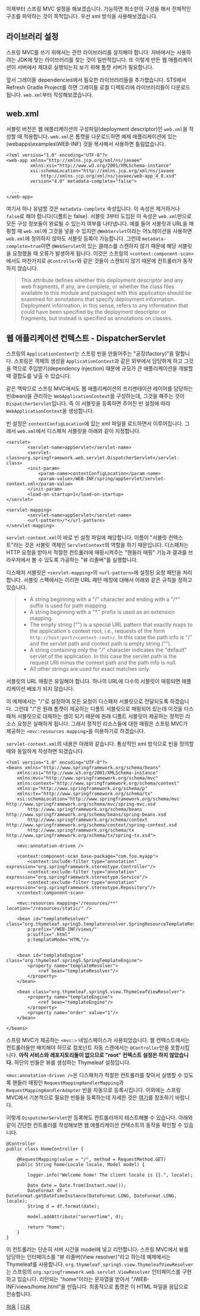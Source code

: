 이제부터 스프링 MVC 설정을 해보겠습니다. 가능하면 최소한의 구성을 해서 전체적인 구조를 파악하는 것이 목적입니다. 우선 xml 방식을 사용해보겠습니다.

## 라이브러리 설정
스프링 MVC를 쓰기 위해서는 관련 라이브러리를 설치해야 합니다. 자바에서는 사용하려는 JDK에 맞는 라이브러리를 찾는 것이 일반적입니다. 또 이렇게 만든 웹 애플리케이션이 서버에서 제대로 실행되는지 보기 위해 톰캣 서버가 필요합니다.

앞서 그레이들 dependencies에서 필요한 라이브러리들을 추가했습니다. STS에서 Refresh Gradle Project를 하면 그레이들 로컬 디렉토리에 라이브러리들이 다운로드 됩니다. `web.xml`부터 작성해보겠습니다.

## web.xml
서블릿 버전은 웹 애플리케이션의 구성파일(deployment descriptor)인 `web.xml`을 작성할 때 적용합니다. `web.xml`은 톰캣을 다운로드하면 예제 애플리케이션에 있는(webapps\examples\WEB-INF) 것을 복사해서 사용하면 틀림없습니다. 

```
<?xml version="1.0" encoding="UTF-8"?>
<web-app xmlns="http://xmlns.jcp.org/xml/ns/javaee"
         xmlns:xsi="http://www.w3.org/2001/XMLSchema-instance"
         xsi:schemaLocation="http://xmlns.jcp.org/xml/ns/javaee 
             http://xmlns.jcp.org/xml/ns/javaee/web-app_4_0.xsd" 
         version="4.0" metadata-complete="false">

  ...
</web-app>
```
여기서 하나 유념할 것은 `metadata-complete` 속성입니다. 이 속성은 제거하거나 `false`로 해야 합니다(디폴트는 false). 서블릿 3부터 도입된 이 속성은 `web.xml`만으로 모든 구성 정보들이 완료될 수 있는지 여부를 나타냅니다. 예를 들어 서블릿과 URL을 매핑할 때 `web.xml`에 그것을 넣을 수 있지만 `@WebServlet`이라는 어노테이션을 사용하면 `web.xml`에 정의하지 않아도 서블릿 등록이 가능합니다. 그런데 `metadata-complete=true`이면 `@WebServlet`이 있는 클래스를 스캔하지 않기 때문에 해당 서블릿을 요청했을 때 오류가 발생하게 됩니다. 이것은 스프링의 `<context:component-scan>`에서도 마찬가지로 `@Controller`와 같은 것들이 스캔되지 않기 때문에 컨트롤러가 동작하지 않습니다.

>This attribute defines whether this deployment descriptor and any web fragments, if any, are complete, or whether the class files available to this module and packaged with this application should be examined for annotations that specify deployment information. Deployment information, in this sense, refers to any information that could have been specified by the deployment descriptor or fragments, but instead is specified as annotations on classes. 

## 웹 애플리케이션 컨텍스트 - DispatcherServlet
스프링의 `ApplicationContext`는 스프링 빈을 만들어주는 "공장(factory)"을 말합니다. 스프링은 객체의 생성을 `ApplicationContext`과 같은 외부에서 담당하게 하고 그것을 역으로 주입받기(dependency injection) 때문에 규모가 큰 애플리케이션을 개발할 때 결합도를 낮출 수 있습니다.  

같은 맥락으로 스프링 MVC에서도 웹 애플리케이션의 프리젠테이션 레이어를 담당하는 빈(bean)을 관리하는 `WebApplicationContext`을 구성하는데, 그것을 해주는 것이 `DispatcherServlet`입니다. 즉 이 서블릿을 등록하면 주어진 빈 설정에 따라 `WebApplicationContext`을 생성합니다. 

빈 설정은 `contextConfigLocation`에 있는 xml 파일을 로드하면서 이루어집니다. 그래서 `web.xml`에서 디스패처 서블릿을 아래와 같이 지정합니다.

```
<servlet>
        <servlet-name>appServlet</servlet-name>
        <servlet-class>org.springframework.web.servlet.DispatcherServlet</servlet-class>
        <init-param>
            <param-name>contextConfigLocation</param-name>
            <param-value>/WEB-INF/spring/appServlet/servlet-context.xml</param-value>
        </init-param>
        <load-on-startup>1</load-on-startup>
</servlet>
           
<servlet-mapping>
        <servlet-name>appServlet</servlet-name>
        <url-pattern>/*</url-pattern>
</servlet-mapping>
```
`servlet-context.xml`이 바로 빈 설정 파일에 해당합니다. 이름이 "서블릿 컨텍스트"라는 것은 서블릿 객체인 `ServletContext`의 역할을 하기 때문입니다. 디스패처는 HTTP 요청을 받아서 적절한 컨트롤러에 매핑시켜주는 "핸들러 매핑" 기능과 결과를 브라우저에서 볼 수 있도록 가공하는 "뷰 리졸버"를 실행합니다.

디스패처 서블릿은 `<servlet-mapping>`의 `<url-pattern>`에 설정된 요청 패턴을 처리합니다. 서블릿 스펙에서는 이러한 URL 패턴 매칭에 대해서 아래와 같은 규칙을 정하고 있습니다.  

>- A string beginning with a "/" character and ending with a "/*" suffix is used for 
path mapping.
>- A string beginning with a "*." prefix is used as an extension mapping.
>- The empty string ("") is a special URL pattern that exactly maps to the 
application's context root, i.e., requests of the form `http://host:port/<context-root>/`. In this case the path info is "/" and the servlet path and context path is empty string ("").
>- A string containing only the "/" character indicates the "default" servlet of the 
application. In this case the servlet path is the request URI minus the context path 
and the path info is null.
>- All other strings are used for exact matches only.  

서블릿의 URL 매핑은 유일해야 합니다. 하나의 URL에 다수의 서블릿이 매핑되면 애플리케이션 배포가 되지 않습니다.

이 예제에서는 "/"로 설정하여 모든 요청이 디스패처 서블릿으로 전달되도록 하겠습니다. 그런데 "/"은 원래 톰캣이 제공하는 디폴트 서블릿으로 매핑되어 있는데 이것을 디스패처 서블릿으로 대체하는 셈이 되기 때문에 원래 디폴트 서블릿이 제공하는 정적인 리소스 요청은 실패하게 됩니다. 그래서 정적인 리소스들에 대한 매핑은 스프링 MVC가 제공하는 `<mvc:resources mapping>`을 이용하기로 하겠습니다.

`servlet-context.xml`의 내용은 아래와 같습니다. 통상적인 xml 방식으로 빈을 정의할 때와 동일하게 작성하면 되겠습니다.

```
<?xml version="1.0" encoding="UTF-8"?>
<beans xmlns="http://www.springframework.org/schema/beans"
    xmlns:xsi="http://www.w3.org/2001/XMLSchema-instance"
    xmlns:mvc="http://www.springframework.org/schema/mvc"
    xmlns:context="http://www.springframework.org/schema/context"
    xmlns:p="http://www.springframework.org/schema/p"
    xmlns:tx="http://www.springframework.org/schema/tx"
    xsi:schemaLocation="http://www.springframework.org/schema/mvc http://www.springframework.org/schema/mvc/spring-mvc.xsd
        http://www.springframework.org/schema/beans http://www.springframework.org/schema/beans/spring-beans.xsd
        http://www.springframework.org/schema/context http://www.springframework.org/schema/context/spring-context.xsd
        http://www.springframework.org/schema/tx http://www.springframework.org/schema/tx/spring-tx.xsd">

    <mvc:annotation-driven />
     
    <context:component-scan base-package="com.foo.myapp">
        <context:include-filter type="annotation" expression="org.springframework.stereotype.Controller"/>
        <context:exclude-filter type="annotation" expression="org.springframework.stereotype.Service"/>
        <context:exclude-filter type="annotation" expression="org.springframework.stereotype.Repository"/>
    </context:component-scan>
     
    <mvc:resources mapping="/resources/**" location="/resources/static/" />
         
    <bean id="templateResolver" class="org.thymeleaf.spring5.templateresolver.SpringResourceTemplateResolver"
        p:prefix="/WEB-INF/views/"
        p:suffix=".html"
        p:templateMode="HTML"/>
    
    
    <bean id="templateEngine" class="org.thymeleaf.spring5.SpringTemplateEngine">
        <property name="templateResolver">
            <ref bean="templateResolver"/>
        </property>
    </bean>
    
    <bean class="org.thymeleaf.spring5.view.ThymeleafViewResolver">
        <property name="templateEngine">
            <ref bean="templateEngine"/>
        </property>
        <property name="order" value="1"/>
    </bean>    

</beans>
```
스프링 MVC가 제공하는 `<mvc:>` 네임스페이스가 사용되었습니다. 웹 컨텍스트에서는 컨트롤러들만 배치해야 하므로 컴포넌트 자동 스캔에서는 `@Controller`만을 포함시킵니다. <b>아직 서비스와 레포지토리들이 없으므로 "root" 컨텍스트 설정은 하지 않았습니다.</b> 하단의 빈들은 뷰를 생성하는 Thymeleaf 설정입니다.

`<mvc:annotation-driven />`은 디스패처가 적절한 컨트롤러를 찾아서 실행할 수 있도록 핸들러 매핑인 `RequestMappingHandlerMapping`과 `RequestMappingHandlerAdapter` 빈을 자동으로 등록시킵니다. 이외에는 스프링 MVC에서 기본적으로 필요한 빈들을 등록하는데 자세한 것은 [여기](https://docs.spring.io/spring-framework/docs/5.3.32/reference/html/web.html#mvc-servlet-special-bean-types)를 참조하기 바랍니다.

이렇게 `DispatcherServlet`만 등록해도 컨트롤러까지 테스트해볼 수 있습니다. 아래와 같이 간단한 컨트롤러를 작성해보면 웹 애플리케이션 컨텍스트의 동작을 확인할 수 있습니다. 

```
@Controller
public class HomeController {	
	
	@RequestMapping(value = "/", method = RequestMethod.GET)
	public String home(Locale locale, Model model) {
		
		logger.info("Welcome home! The client locale is {}.", locale);
		
		Date date = Date.from(Instant.now());
		DateFormat df = DateFormat.getDateTimeInstance(DateFormat.LONG, DateFormat.LONG, locale);
		String d = df.format(date);

		model.addAttribute("serverTime", d);
		
		return "home";
	}
}
```
이 컨트롤러는 단순히 서버 시간을 model에 넣고 리턴합니다. 스프링 MVC에서 뷰를 담당하는 인터페이스를 "뷰 리졸버(View resolver)"라고 하는데 예제에서는 Thymeleaf를 사용합니다. `org.thymeleaf.spring5.view.ThymeleafViewResolver`는 스프링의 `org.springframework.web.servlet.ViewResolver` 인터페이스를 구현하고 있습니다. 리턴되는 "home"이라는 문자열을 받아서 "/WEB-INF/views/home.html"을 만듭니다. 최종적으로 톰캣은 이 HTML 파일을 응답으로 전송합니다.



[처음](../README.md) | [다음](../04/README.md)